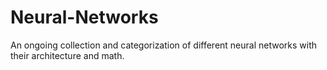 # Neural-Networks
An ongoing collection and categorization of different neural networks with their architecture and math.
